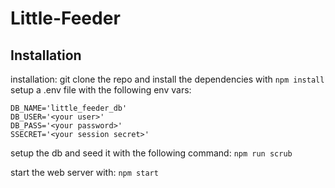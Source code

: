 # Little-Feeder

## Installation

installation:
git clone the repo and install the dependencies with
`npm install`
setup a .env file with the following env vars:

```
DB_NAME='little_feeder_db'
DB_USER='<your user>'
DB_PASS='<your password>'
SSECRET='<your session secret>'
```

setup the db and seed it with the following command:
`npm run scrub`

start the web server with:
`npm start`
